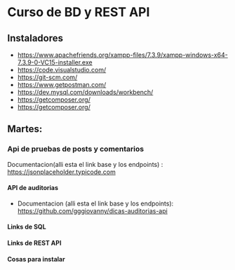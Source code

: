 # Curso de BD y REST API
## Instaladores
+ https://www.apachefriends.org/xampp-files/7.3.9/xampp-windows-x64-7.3.9-0-VC15-installer.exe
+ https://code.visualstudio.com/
+ https://git-scm.com/
+ https://www.getpostman.com/
+ https://dev.mysql.com/downloads/workbench/
+ https://getcomposer.org/
+ https://getcomposer.org/

## Martes:
### Api de pruebas de posts y comentarios
Documentacion(alli esta el link base y los endpoints) : https://jsonplaceholder.typicode.com
#### API de auditorias
+ Documentacion (alli esta el link base y los endpoints): https://github.com/gggiovanny/dicas-auditorias-api

#### Links de SQL

#### Links de REST API

#### Cosas para instalar
